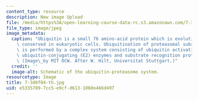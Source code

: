 ```yaml
---
content_type: resource
description: New image Upload
file: /media/https%3A/open-learning-course-data-rc.s3.amazonaws.com/7-340-ubiquitination-the-proteasome-and-human-disease-fall-2004/e53357897cc5e9cfd6131060e466d497_7-340f04-th.jpg
file_type: image/jpeg
image_metadata:
  caption: "Ubiquitin is a small 76 amino-acid protein which is evolutionarily highly\
    \ conserved in eukaryotic cells. Ubiquitination of proteasomal substrate proteins\
    \ is performed by a complex system consisting of ubiquitin activating (E1) enzymes,\
    \ ubiquitin-conjugating (E2) enzymes and substrate recognition proteins (E3 enzymes).\
    \ (Image\_by MIT OCW. After W. Hilt, Universitat Stuttgart.)"
  credit: ''
  image-alt: Schematic of the ubiquitin-proteasome system.
resourcetype: Image
title: 7-340f04-th.jpg
uid: e5335789-7cc5-e9cf-d613-1060e466d497
---
```

